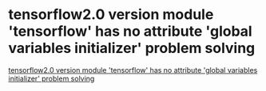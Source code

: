 # tensorflow2.0 version module 'tensorflow' has no attribute 'global variables initializer' problem solving
[tensorflow2.0 version module 'tensorflow' has no attribute 'global variables initializer' problem solving](https://aiwithcloud.com/2022/09/16/tensorflow2-0_version_module_tensorflow_has_no_attribute_global_variables_initializer_problem_solving/)